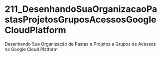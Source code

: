 # 211_DesenhandoSuaOrganizacaoPastasProjetosGruposAcessosGoogleCloudPlatform
Desenhando Sua Organização de Pastas e Projetos e Grupos de Acessos na Google Cloud Platform
